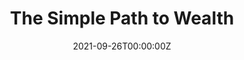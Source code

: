 ---
date: "2021-09-26T00:00:00Z"
external_link: https://www.amazon.com/Simple-Path-Wealth-financial-independence/dp/1533667926
image:
  #caption: ''
  focal_point: Smart
summary: Great book for beginner focused investing
tags:
- books
- investing
title: The Simple Path to Wealth
---